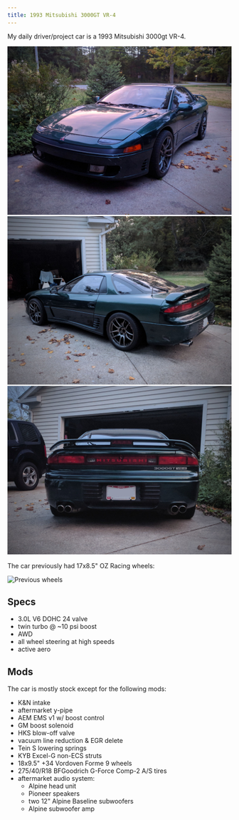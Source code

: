 ```yaml
---
title: 1993 Mitsubishi 3000GT VR-4
---
```


My daily driver/project car is a 1993 Mitsubishi 3000gt VR-4.

![Car front](/img/content/3000gt/car-front.jpg)
![Car side](/img/content/3000gt/car-side.jpg)
![Car rear](/img/content/3000gt/car-rear.jpg)

The car previously had 17x8.5" OZ Racing wheels:

![Previous wheels](/img/content/3000gt/previous-wheels.jpg)

## Specs

* 3.0L V6 DOHC 24 valve
* twin turbo @ \~10 psi boost
* AWD
* all wheel steering at high speeds
* active aero

## Mods
The car is mostly stock except for the following mods:

* K&N intake
* aftermarket y-pipe
* AEM EMS v1 w/ boost control
* GM boost solenoid
* HKS blow-off valve
* vacuum line reduction & EGR delete
* Tein S lowering springs
* KYB Excel-G non-ECS struts
* 18x9.5" +34 Vordoven Forme 9 wheels
* 275/40/R18 BFGoodrich G-Force Comp-2 A/S tires
* aftermarket audio system:
  * Alpine head unit
  * Pioneer speakers
  * two 12" Alpine Baseline subwoofers
  * Alpine subwoofer amp
